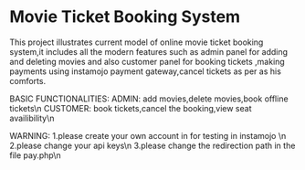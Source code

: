 # Movie Ticket Booking System
This project illustrates current model of online movie ticket booking system,it includes all the modern features such as admin panel for adding and deleting movies and also customer panel for booking tickets ,making payments using instamojo payment gateway,cancel tickets as per as his comforts.

BASIC FUNCTIONALITIES:
ADMIN: add movies,delete movies,book offline tickets\n
CUSTOMER: book tickets,cancel the booking,view seat availibility\n

WARNING:
1.please create your own account in for testing in instamojo \n
2.please change your api keys\n
3.please change the redirection path in the file pay.php\n


